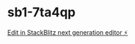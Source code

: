 # sb1-7ta4qp

[Edit in StackBlitz next generation editor ⚡️](https://stackblitz.com/~/github.com/sei0422/sb1-7ta4qp)